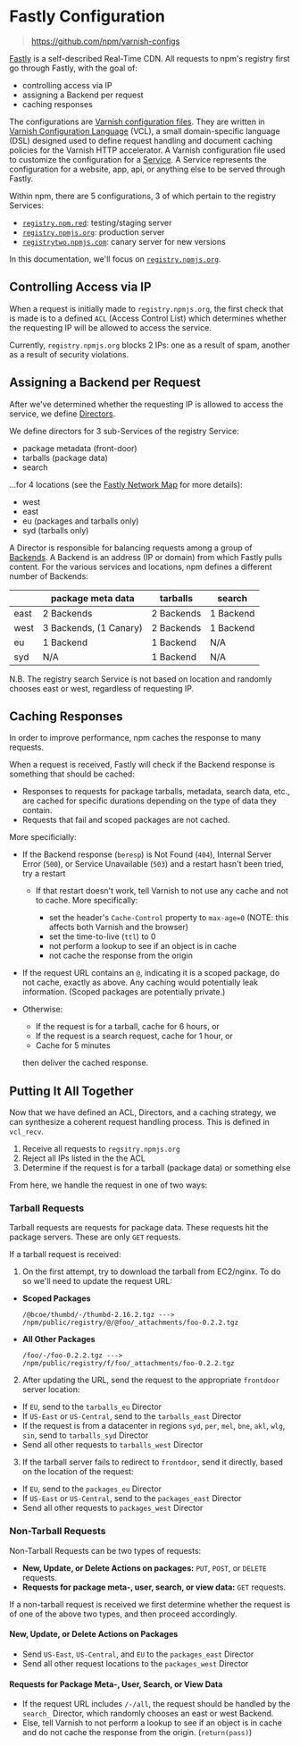 # Fastly Configuration
> https://github.com/npm/varnish-configs

[Fastly] is a self-described Real-Time CDN. All requests
to npm's registry first go through Fastly, with the goal of:

- controlling access via IP
- assigning a Backend per request
- caching responses

The configurations are [Varnish configuration files].
They are written in [Varnish Configuration Language] (VCL), a
small domain-specific language (DSL) designed used to define
request handling and document caching policies for the Varnish
HTTP accelerator. A Varnish configuration file used to 
customize the configuration for a [Service]. A Service
represents the configuration for a website, app, api, or
anything else to be served through Fastly.

Within npm, there are 5 configurations, 3 of which pertain to
the registry Services:

- [`registry.npm.red`]: testing/staging server
- [`registry.npmjs.org`]: production server
- [`registrytwo.npmjs.com`]: canary server for new versions

In this documentation, we'll focus on [`registry.npmjs.org`].

## Controlling Access via IP

When a request is initially made to `registry.npmjs.org`, the
first check that is made is to a defined `ACL` (Access Control
List) which determines whether the requesting IP will be allowed
to access the service.

Currently, `registry.npmjs.org` blocks 2 IPs: one as a result of
spam, another as a result of security violations.

## Assigning a Backend per Request

After we've determined whether the requesting IP is allowed to
access the service, we define [Directors].

We define directors for 3 sub-Services of the registry Service:

- package metadata (front-door)
- tarballs (package data)
- search

...for 4 locations (see the [Fastly Network Map] for more details):

- west
- east
- eu (packages and tarballs only)
- syd (tarballs only)

A Director is responsible for balancing requests among a group of
[Backends]. A Backend is an address (IP or domain) from which Fastly
pulls content. For the various services and locations, npm defines a
different number of Backends:

|       | package meta data       | tarballs    | search      |
|------ |------------------------ |------------ |-----------  |
| east  | 2 Backends              | 2 Backends  | 1 Backend   |
| west  | 3 Backends, (1 Canary)  | 2 Backends  | 1 Backend   |
| eu    | 1 Backend               | 1 Backend   | N/A         |
| syd   | N/A                     | 1 Backend   | N/A         |

N.B. The registry search Service is not based on location and randomly
chooses east or west, regardless of requesting IP.

## Caching Responses

In order to improve performance, npm caches the response to many requests.

When a request is received, Fastly will check if the Backend response is
something that should be cached:

- Responses to requests for package tarballs, metadata, search data, etc., 
are cached for specific durations depending on the type of data they 
contain. 
- Requests that fail and scoped packages are not cached. 

More specificially:

- If the Backend response (`beresp`) is Not Found (`404`), Internal Server
  Error (`500`), or Service Unavailable (`503`) and a restart hasn't been
  tried, try a restart

  - If that restart doesn't work, tell Varnish to not use any cache and not
    to cache. More specifically:

    - set the header's `Cache-Control` property to `max-age=0`
      (NOTE: this affects both Varnish and the browser)
    - set the time-to-live (`ttl`) to 0
    - not perform a lookup to see if an object is in cache
    - not cache the response from the origin

- If the request URL contains an `@`, indicating it is a scoped package,
  do not cache, exactly as above. Any caching would potentially leak 
  information. (Scoped packages are potentially private.)

- Otherwise:
  
  - If the request is for a tarball, cache for 6 hours, or
  - If the request is a search request, cache for 1 hour, or
  - Cache for 5 minutes

  then deliver the cached response.

## Putting It All Together

Now that we have defined an ACL, Directors, and a caching strategy, we can
synthesize a coherent request handling process. This is defined in `vcl_recv`.

  1. Receive all requests to `regsitry.npmjs.org`
  2. Reject all IPs listed in the the ACL
  3. Determine if the request is for a tarball (package data) or something else

From here, we handle the request in one of two ways:

### Tarball Requests

Tarball requests are requests for package data. These requests hit the 
package servers. These are only `GET` requests.

If a tarball request is received:
    
1. On the first attempt, try to download the tarball from EC2/nginx. To
  do so we'll need to update the request URL:

  - **Scoped Packages**

    ```
    /@bcoe/thumbd/-/thumbd-2.16.2.tgz ---> /npm/public/registry/@/@foo/_attachments/foo-0.2.2.tgz
    ```

  - **All Other Packages**

    ```
    /foo/-/foo-0.2.2.tgz ---> /npm/public/registry/f/foo/_attachments/foo-0.2.2.tgz
    ```

2. After updating the URL, send the request to the appropriate `frontdoor` server
   location:

  - If `EU`, send to the `tarballs_eu` Director
  - If `US-East` or `US-Central`, send to the `tarballs_east` Director
  - If the request is from a datacenter in regions `syd`, `per`, `mel`, `bne`,
     `akl`, `wlg`, `sin`, send to `tarballs_syd` Director
  - Send all other requests to `tarballs_west` Director

3. If the tarball server fails to redirect to `frontdoor`, send it directly, based
  on the location of the request:

  - If `EU`, send to the `packages_eu` Director
  - If `US-East` or `US-Central`, send to the `packages_east` Director
  - Send all other requests to `packages_west` Director

### Non-Tarball Requests

Non-Tarball Requests can be two types of requests:

- **New, Update, or Delete Actions on packages:** `PUT`, `POST`, or `DELETE`
   requests.
- **Requests for package meta-, user, search, or view data:** `GET` requests.

If a non-tarball request is received we first determine whether the request is of
one of the above two types, and then proceed accordingly.

#### New, Update, or Delete Actions on Packages

- Send `US-East`, `US-Central`, and `EU` to the `packages_east` Director
- Send all other request locations to the `packages_west` Director 

#### Requests for Package Meta-, User, Search, or View Data

- If the request URL includes `/-/all`, the request should be handled by the
  `search_` Director, which randomly chooses an east or west Backend.
- Else, tell Varnish to not perform a lookup to see if an object is in cache and
  do not cache the response from the origin. (`return(pass)`)

[Fastly]: https://www.fastly.com/
[`registry.npm.red`]: https://github.com/npm/varnish-configs/tree/master/fastly/registry.npm.red
[`registry.npmjs.org`]: https://github.com/npm/varnish-configs/tree/master/fastly/registry.npmjs.org
[`registrytwo.npmjs.com`]: https://github.com/npm/varnish-configs/tree/master/fastly/registrytwo.npmjs.com
[Varnish Configuration Language]: http://varnish-cache.org/trac/wiki/VCL
[Directors]: https://docs.fastly.com/api/config#director
[Backends]: https://docs.fastly.com/api/config#backend
[Varnish configuration files]: https://docs.fastly.com/api/config#vcl
[Service]: https://docs.fastly.com/api/config#service
[Fastly Network Map]: https://www.fastly.com/network-map

